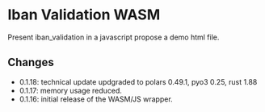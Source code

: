 # Iban Validation WASM
Present iban_validation in a javascript propose a demo html file.

## Changes
 - 0.1.18: technical update updgraded to polars 0.49.1, pyo3 0.25, rust 1.88
 - 0.1.17: memory usage reduced.
 - 0.1.16: initial release of the WASM/JS wrapper.
